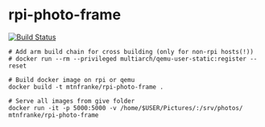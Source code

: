 # rpi-photo-frame

[![Build Status](https://travis-ci.org/MtnFranke/rpi-photo-frame.svg?branch=master)](https://travis-ci.org/MtnFranke/rpi-photo-frame)

```
# Add arm build chain for cross building (only for non-rpi hosts(!))
# docker run --rm --privileged multiarch/qemu-user-static:register --reset

# Build docker image on rpi or qemu
docker build -t mtnfranke/rpi-photo-frame .

# Serve all images from give folder
docker run -it -p 5000:5000 -v /home/$USER/Pictures/:/srv/photos/ mtnfranke/rpi-photo-frame
```

